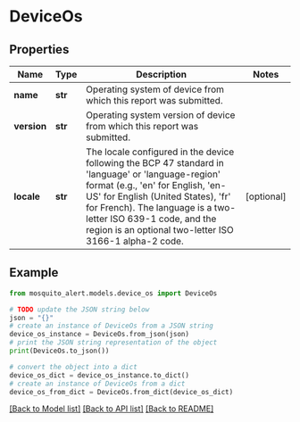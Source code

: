 # DeviceOs


## Properties

Name | Type | Description | Notes
------------ | ------------- | ------------- | -------------
**name** | **str** | Operating system of device from which this report was submitted. | 
**version** | **str** | Operating system version of device from which this report was submitted. | 
**locale** | **str** | The locale configured in the device following the BCP 47 standard in &#39;language&#39; or &#39;language-region&#39; format (e.g., &#39;en&#39; for English, &#39;en-US&#39; for English (United States), &#39;fr&#39; for French). The language is a two-letter ISO 639-1 code, and the region is an optional two-letter ISO 3166-1 alpha-2 code. | [optional] 

## Example

```python
from mosquito_alert.models.device_os import DeviceOs

# TODO update the JSON string below
json = "{}"
# create an instance of DeviceOs from a JSON string
device_os_instance = DeviceOs.from_json(json)
# print the JSON string representation of the object
print(DeviceOs.to_json())

# convert the object into a dict
device_os_dict = device_os_instance.to_dict()
# create an instance of DeviceOs from a dict
device_os_from_dict = DeviceOs.from_dict(device_os_dict)
```
[[Back to Model list]](../README.md#documentation-for-models) [[Back to API list]](../README.md#documentation-for-api-endpoints) [[Back to README]](../README.md)


